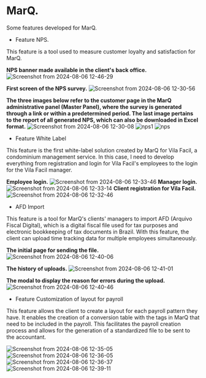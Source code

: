# MarQ.
Some features developed for MarQ.

- Feature NPS.

This feature is a tool used to measure customer loyalty and satisfaction for MarQ.

<b>NPS banner made available in the client's back office.</b>
![Screenshot from 2024-08-06 12-46-29](https://github.com/user-attachments/assets/bf5489be-fad3-4bbb-ab56-68df99b1d67a)

<b>First screen of the NPS survey.</b>
![Screenshot from 2024-08-06 12-30-56](https://github.com/user-attachments/assets/d8857d91-cfa3-4373-83a8-6d0090a15a5b)

<b>The three images below refer to the customer page in the MarQ administrative panel (Master Panel), where the survey is generated through a link or within a predetermined period.
The last image pertains to the report of all generated NPS, which can also be downloaded in Excel format.</b>
![Screenshot from 2024-08-06 12-30-08](https://github.com/user-attachments/assets/b0456f18-7c1f-4bb0-8467-73266a99d20a)
![nps1](https://github.com/user-attachments/assets/6ce25954-ab21-45dc-b411-3b969912ae41)
![nps](https://github.com/user-attachments/assets/4bc08563-197a-457a-a451-196609249914)

- Feature White Label

This feature is the first white-label solution created by MarQ for Vila Facil, a condominium management service.
In this case, I need to develop everything from registration and login for Vila Facil's employees to the login for the Vila Facil manager.
  
<b>Employee login.</b>
![Screenshot from 2024-08-06 12-33-46](https://github.com/user-attachments/assets/f0bae6a1-1620-4908-a9ba-4e96bafc3e43)
<b>Manager login.</b>
![Screenshot from 2024-08-06 12-33-14](https://github.com/user-attachments/assets/068cf327-12f4-4e0c-b1f5-6762e09eea26)
<b>Client registration for Vila Facil.</b>
![Screenshot from 2024-08-06 12-32-46](https://github.com/user-attachments/assets/d8c4df37-8022-4353-b0a8-e53a480ea697)

- AFD Import

This feature is a tool for MarQ's clients' managers to import AFD (Arquivo Fiscal Digital), which is a digital fiscal file used for tax purposes and electronic bookkeeping of tax documents in Brazil. With this feature, the client can upload time tracking data for multiple employees simultaneously.

<b>The initial page for sending the file.</b>
![Screenshot from 2024-08-06 12-40-06](https://github.com/user-attachments/assets/919c474b-e3ea-4b57-b328-5f3bd65c35f2)

<b>The history of uploads.</b>
![Screenshot from 2024-08-06 12-41-01](https://github.com/user-attachments/assets/46cc3e66-2e29-414d-908a-151349f5dfbc)

<b>The modal to display the reason for errors during the upload.</b>
![Screenshot from 2024-08-06 12-40-46](https://github.com/user-attachments/assets/ad0f3107-a031-452e-8eed-f4fa124c07db)


- Feature Customization of layout for payroll
  
This feature allows the client to create a layout for each payroll pattern they have. It enables the creation of a conversion table with the tags in MarQ that need to be included in the payroll. This facilitates the payroll creation process and allows for the generation of a standardized file to be sent to the accountant.
  
![Screenshot from 2024-08-06 12-35-05](https://github.com/user-attachments/assets/e0dae1b8-51a7-4efc-8323-bf1536b87966)
![Screenshot from 2024-08-06 12-36-05](https://github.com/user-attachments/assets/203bb36b-8d0c-4b46-aeb0-a8ad83f5f100)
![Screenshot from 2024-08-06 12-36-37](https://github.com/user-attachments/assets/cb4d356e-6520-4bd1-99cd-385bfb836a9b)
![Screenshot from 2024-08-06 12-39-11](https://github.com/user-attachments/assets/5abba588-9b46-415e-bb3a-4194ba5817b0)


